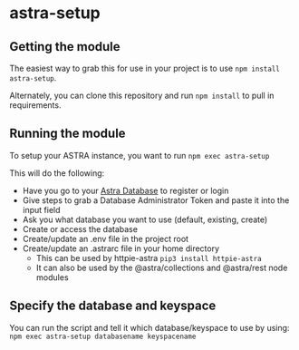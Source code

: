 # astra-setup

## Getting the module
The easiest way to grab this for use in your project is to use `npm install astra-setup`.

Alternately, you can clone this repository and run `npm install` to pull in requirements.

## Running the module
To setup your ASTRA instance, you want to run `npm exec astra-setup`

This will do the following:
* Have you go to your [Astra Database](https://datastx.io/workshops) to register or login
* Give steps to grab a Database Administrator Token and paste it into the input field
* Ask you what database you want to use (default, existing, create)
* Create or access the database
* Create/update an .env file in the project root
* Create/update an .astrarc file in your home directory
  * This can be used by httpie-astra `pip3 install httpie-astra`
  * It can also be used by the @astra/collections and @astra/rest node modules

## Specify the database and keyspace
You can run the script and tell it which database/keyspace to use by using:
`npm exec astra-setup databasename keyspacename`
